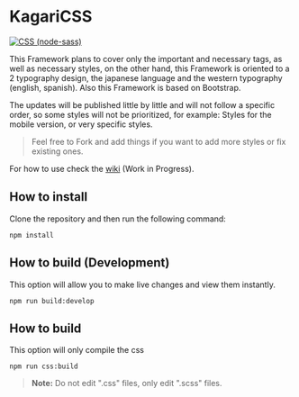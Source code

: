 # KagariCSS

[![CSS (node-sass)](https://github.com/KagariSoft/KagariCSS/actions/workflows/compile.yml/badge.svg)](https://github.com/KagariSoft/KagariCSS/actions/workflows/compile.yml)

This Framework plans to cover only the important and necessary tags, as well as necessary styles, on the other hand, this Framework is oriented to a 2 typography design, the japanese language and the western typography (english, spanish). Also this Framework is based on Bootstrap.

The updates will be published little by little and will not follow a specific order, so some styles will not be prioritized, for example: Styles for the mobile version, or very specific styles.

> Feel free to Fork and add things if you want to add more styles or fix existing ones.

For how to use check the [wiki](https://kagaricssdoc.netlify.app/docs/intro) (Work in Progress).


## How to install

Clone the repository and then run the following command:

```
npm install
```

## How to build (Development)

This option will allow you to make live changes and view them instantly.

```
npm run build:develop
```

## How to build

This option will only compile the css 

```
npm run css:build
```


> **Note:** Do not edit ".css" files, only edit ".scss" files.